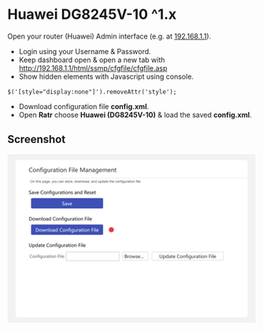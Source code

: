 # Huawei DG8245V-10 ^1.x

Open your router (Huawei) Admin interface (e.g. at [192.168.1.1](http://192.168.1.1)).  

* Login using your Username & Password.
* Keep dashboard open & open a new tab with http://192.168.1.1/html/ssmp/cfgfile/cfgfile.asp
* Show hidden elements with Javascript using console.

```
$('[style="display:none"]').removeAttr('style');
```

* Download configuration file **config.xml**.
* Open **Ratr** choose **Huawei (DG8245V-10)** & load the saved **config.xml**.

## Screenshot

[![how](./../.static/huawei.jpg)](#)